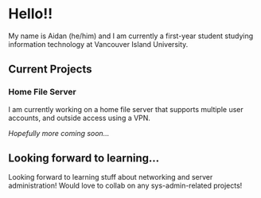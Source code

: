 # Hello!!
My name is Aidan (he/him) and I am currently a first-year student studying information technology at Vancouver Island University.

## Current Projects
### Home File Server
I am currently working on a home file server that supports multiple user accounts, and outside access using a VPN.

*Hopefully more coming soon...*

## Looking forward to learning...
Looking forward to learning stuff about networking and server administration! Would love to collab on any sys-admin-related projects!







<!--
**aidanmadsen/aidanmadsen** is a ✨ _special_ ✨ repository because its `README.md` (this file) appears on your GitHub profile.

Here are some ideas to get you started:

- 🔭 I’m currently working on ...
- 🌱 I’m currently learning ...
- 👯 I’m looking to collaborate on ...
- 🤔 I’m looking for help with ...
- 💬 Ask me about ...
- 📫 How to reach me: ...
- 😄 Pronouns: ...
- ⚡ Fun fact: ...
-->
